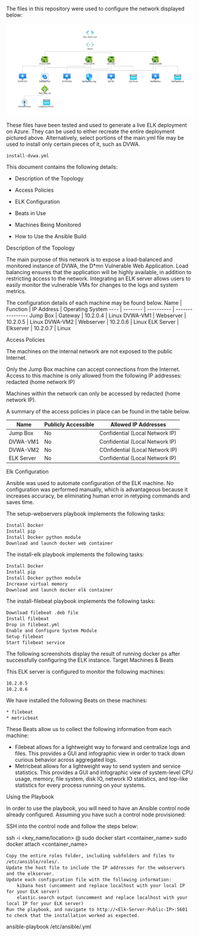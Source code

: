 The files in this repository were used to configure the network displayed below:

![](Azure_Network_Topology.png)

These files have been tested and used to generate a live ELK deployment on Azure. They can be used to either recreate the entire deployment pictured above. Alternatively, select portions of the main.yml file may be used to install only certain pieces of it, such as DVWA.

    install-dvwa.yml

This document contains the following details:

   * Description of the Topology
   
   * Access Policies
   
   * ELK Configuration
   
   * Beats in Use
   
   * Machines Being Monitored
   
   * How to Use the Ansible Build

Description of the Topology

The main purpose of this network is to expose a load-balanced and monitored instance of DVWA, the D*mn Vulnerable Web Application.
Load balancing ensures that the application will be highly available, in addition to restricting access to the network.
Integrating an ELK server allows users to easily monitor the vulnerable VMs for changes to the logs and system metrics.

The configuration details of each machine may be found below.
Name | Function | IP Address | Operating System
---- | -------- | ---------- | ---------------- 
Jump Box | Gateway | 10.2.0.4 | Linux
DVWA-VM1 | Webserver | 10.2.0.5 | Linux
DVWA-VM2 | Webserver | 10.2.0.6 | Linux
ELK Server | Elkserver | 10.2.0.7 |	Linux

Access Policies

The machines on the internal network are not exposed to the public Internet.

Only the Jump Box machine can accept connections from the Internet. Access to this machine is only allowed from the following IP addresses: redacted (home network IP)

Machines within the network can only be accessed by redacted (home network IP).

A summary of the access policies in place can be found in the table below.

Name | Publicly Accessible | Allowed IP Addresses
---- | ------------------- | ---------------------
Jump Box | No | Confidential (Local Network IP)
DVWA-VM1 | No |	Confidential (Local Network IP)
DVWA-VM2 | No |	COnfidential (Local Network IP)
ELK Server | No | Confidential (Local Network IP)

Elk Configuration

Ansible was used to automate configuration of the ELK machine. No configuration was performed manually, which is advantageous because it increases accuracy, be eliminating human error in retyping commands and saves time.

The setup-webservers playbook implements the following tasks:

    Install Docker
    Install pip
    Install Docker python module
    Download and launch docker web container

The install-elk playbook implements the following tasks:

    Install Docker
    Install pip
    Install Docker python module
    Increase virtual memory
    Download and launch docker elk container

The install-filebeat playbook implements the following tasks:

    Download filebeat .deb file
    Install filebeat
    Drop in filebeat.yml
    Enable and Configure System Module
    Setup filebeat
    Start filebeat service

The following screenshots display the result of running docker ps after successfully configuring the ELK instance.
Target Machines & Beats

This ELK server is configured to monitor the following machines:

    10.2.0.5
    10.2.0.6

We have installed the following Beats on these machines:

    * filebeat
    * metricbeat
    
These Beats allow us to collect the following information from each machine:

* Filebeat allows for a lightweight way to forward and centralize logs and files. This provides a GUI and infographic view in order to track down curious behavior across aggregated logs.
* Metricbeat allows for a lightweight way to send system and service statistics. This provides a GUI and infographic view of system-level CPU usage, memory, file system, disk IO, network IO statistics, and top-like statistics for every process running on your systems.

Using the Playbook

In order to use the playbook, you will need to have an Ansible control node already configured. Assuming you have such a control node provisioned:

SSH into the control node and follow the steps below:

ssh -i <key_name/location> <username>@<Jump-Box-Public-IP>
sudo docker start <container_name>
sudo docker attach <container_name>

    Copy the entire roles folder, including subfolders and files to /etc/ansible/roles/.
    Update the host file to include the IP addresses for the webservers and the elkserver.
    Update each configuration file with the following information:
        kibana host (uncomment and replace localhost with your local IP for your ELK server)
        elastic.search output (uncomment and replace localhost with your local IP for your ELK server)
    Run the playbook, and navigate to http://<Elk-Server-Public-IP>:5601 to check that the installation worked as expected.

ansible-playbook /etc/ansible/<filename>.yml
